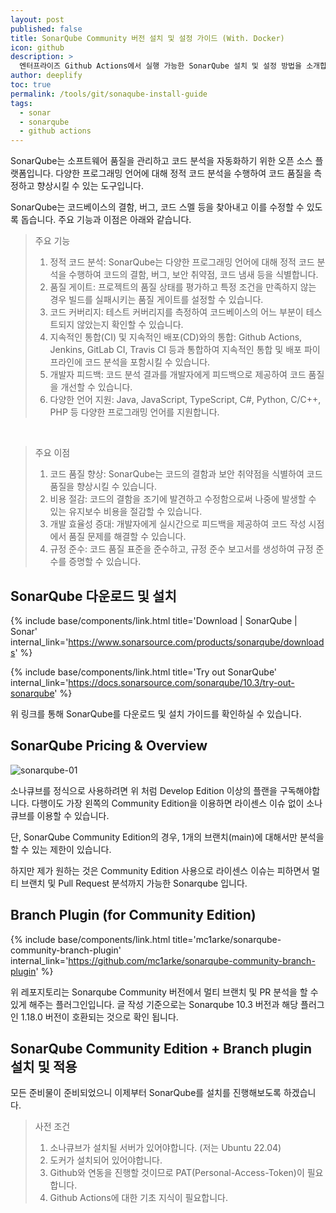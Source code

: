 ```yaml
---
layout: post
published: false
title: SonarQube Community 버전 설치 및 설정 가이드 (With. Docker)
icon: github
description: >
  엔터프라이즈 Github Actions에서 실행 가능한 SonarQube 설치 및 설정 방법을 소개합니다.
author: deeplify
toc: true
permalink: /tools/git/sonaqube-install-guide
tags:
  - sonar
  - sonarqube
  - github actions
---
```


SonarQube는 소프트웨어 품질을 관리하고 코드 분석을 자동화하기 위한 오픈 소스 플랫폼입니다. 다양한 프로그래밍 언어에 대해 정적 코드 분석을 수행하여 코드 품질을 측정하고 향상시킬 수 있는 도구입니다. 

SonarQube는 코드베이스의 결함, 버그, 코드 스멜 등을 찾아내고 이를 수정할 수 있도록 돕습니다. 주요 기능과 이점은 아래와 같습니다.


> 주요 기능
> 1. 정적 코드 분석: SonarQube는 다양한 프로그래밍 언어에 대해 정적 코드 분석을 수행하여 코드의 결함, 버그, 보안 취약점, 코드 냄새 등을 식별합니다.
> 2. 품질 게이트: 프로젝트의 품질 상태를 평가하고 특정 조건을 만족하지 않는 경우 빌드를 실패시키는 품질 게이트를 설정할 수 있습니다.
> 3. 코드 커버리지: 테스트 커버리지를 측정하여 코드베이스의 어느 부분이 테스트되지 않았는지 확인할 수 있습니다.
> 4. 지속적인 통합(CI) 및 지속적인 배포(CD)와의 통합: Github Actions, Jenkins, GitLab CI, Travis CI 등과 통합하여 지속적인 통합 및 배포 파이프라인에 코드 분석을 포함시킬 수 있습니다.
> 5. 개발자 피드백: 코드 분석 결과를 개발자에게 피드백으로 제공하여 코드 품질을 개선할 수 있습니다.
> 6. 다양한 언어 지원: Java, JavaScript, TypeScript, C#, Python, C/C++, PHP 등 다양한 프로그래밍 언어를 지원합니다.

<br>

> 주요 이점
> 1. 코드 품질 향상: SonarQube는 코드의 결함과 보안 취약점을 식별하여 코드 품질을 향상시킬 수 있습니다.
> 2. 비용 절감: 코드의 결함을 조기에 발견하고 수정함으로써 나중에 발생할 수 있는 유지보수 비용을 절감할 수 있습니다.
> 3. 개발 효율성 증대: 개발자에게 실시간으로 피드백을 제공하여 코드 작성 시점에서 품질 문제를 해결할 수 있습니다.
> 4. 규정 준수: 코드 품질 표준을 준수하고, 규정 준수 보고서를 생성하여 규정 준수를 증명할 수 있습니다.


## SonarQube 다운로드 및 설치

{% include base/components/link.html title='Download | SonarQube | Sonar' internal_link='https://www.sonarsource.com/products/sonarqube/downloads' %}

{% include base/components/link.html title='Try out SonarQube' internal_link='https://docs.sonarsource.com/sonarqube/10.3/try-out-sonarqube' %}

위 링크를 통해 SonarQube를 다운로드 및 설치 가이드를 확인하실 수 있습니다.

## SonarQube Pricing & Overview

![sonarqube-01](/assets/images/sonarqube-01.jpg)

소나큐브를 정식으로 사용하려면 위 처럼 Develop Edition 이상의 플랜을 구독해야합니다. 다행이도 가장 왼쪽의 Community Edition을 이용하면 라이센스 이슈 없이 소나 큐브를 이용할 수 있습니다.

단, SonarQube Community Edition의 경우, 1개의 브랜치(main)에 대해서만 분석을 할 수 있는 제한이 있습니다.

하지만 제가 원하는 것은 Community Edition 사용으로 라이센스 이슈는 피하면서 멀티 브랜치 및 Pull Request 분석까지 가능한 Sonarqube 입니다.

## Branch Plugin (for Community Edition)

{% include base/components/link.html title='mc1arke/sonarqube-community-branch-plugin' internal_link='https://github.com/mc1arke/sonarqube-community-branch-plugin' %}

위 레포지토리는 Sonarqube Community 버전에서 멀티 브랜치 및 PR 분석을 할 수 있게 해주는 플러그인입니다. 글 작성 기준으로는 Sonarqube 10.3 버전과 해당 플러그인 1.18.0 버전이 호환되는 것으로 확인 됩니다.

## SonarQube Community Edition + Branch plugin 설치 및 적용

모든 준비물이 준비되었으니 이제부터 SonarQube를 설치를 진행해보도록 하겠습니다.

> 사전 조건
> 1. 소나큐브가 설치될 서버가 있어야합니다. (저는 Ubuntu 22.04)
> 2. 도커가 설치되어 있어야합니다.
> 3. Github와 연동을 진행할 것이므로 PAT(Personal-Access-Token)이 필요합니다.
> 4. Github Actions에 대한 기초 지식이 필요합니다.
